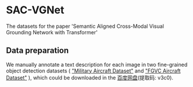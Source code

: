 # SAC-VGNet

The datasets for the paper 'Semantic Aligned Cross-Modal Visual Grounding Network with Transformer'



## Data preparation

We manually annotate a text description for each image in two fine-grained object detection datasets ( ["Military Aircraft Dataset"](https://www.kaggle.com/datasets/a2015003713/militaryaircraftdetectiondataset) and ["FGVC Aircraft Dataset"](https://www.robots.ox.ac.uk/~vgg/data/fgvc-aircraft/) ), which could be downloaded in the [百度网盘](https://pan.baidu.com/s/1sd8wFE7GmSXQYMH3DdeHmw)(提取码: v3c0).
